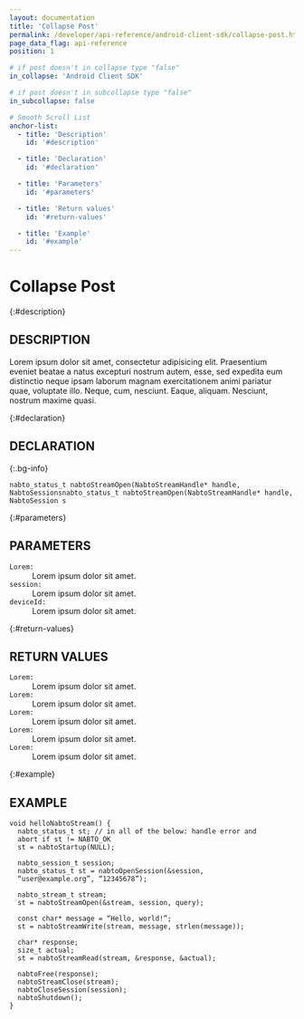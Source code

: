 ```yaml
---
layout: documentation
title: 'Collapse Post'
permalink: /developer/api-reference/android-client-sdk/collapse-post.html
page_data_flag: api-reference
position: 1

# if post doesn't in collapse type "false"
in_collapse: 'Android Client SDK'

# if post doesn't in subcollapse type "false"
in_subcollapse: false

# Smooth Scroll List
anchor-list:
  - title: 'Description'
    id: '#description'

  - title: 'Declaration'
    id: '#declaration'

  - title: 'Parameters'
    id: '#parameters'

  - title: 'Return values'
    id: '#return-values'

  - title: 'Example'
    id: '#example'
---
```



# Collapse Post

{:#description}
## DESCRIPTION

Lorem ipsum dolor sit amet, consectetur adipisicing elit. Praesentium eveniet beatae a natus excepturi nostrum autem, esse, sed expedita eum distinctio neque ipsam laborum magnam exercitationem animi pariatur quae, voluptate illo. Neque, cum, nesciunt. Eaque, aliquam. Nesciunt, nostrum maxime quasi. 

{:#declaration}
## DECLARATION

{:.bg-info}
```
nabto_status_t nabtoStreamOpen(NabtoStreamHandle* handle, NabtoSessionsnabto_status_t nabtoStreamOpen(NabtoStreamHandle* handle, NabtoSession s
```

{:#parameters}
## PARAMETERS

<dl>
  <div>
    <dt><code>Lorem:</code></dt>
    <dd>Lorem ipsum dolor sit amet.</dd>
  </div>
  <div>
    <dt><code>session:</code></dt>
    <dd>Lorem ipsum dolor sit amet.</dd>
  </div>
  <div>
    <dt><code>deviceId:</code></dt>
    <dd>Lorem ipsum dolor sit amet.</dd>
  </div>
</dl>

{:#return-values}
## RETURN VALUES

<dl>
  <div>
    <dt><code class="bg-info">Lorem:</code></dt>
    <dd>Lorem ipsum dolor sit amet.</dd>
  </div>
  <div>
    <dt><code class="bg-info">Lorem:</code></dt>
    <dd>Lorem ipsum dolor sit amet.</dd>
  </div>
  <div>
    <dt><code class="bg-info">Lorem:</code></dt>
    <dd>Lorem ipsum dolor sit amet.</dd>
  </div>
  <div>
    <dt><code class="bg-info">Lorem:</code></dt>
    <dd>Lorem ipsum dolor sit amet.</dd>
  </div>
  <div>
    <dt><code class="bg-info">Lorem:</code></dt>
    <dd>Lorem ipsum dolor sit amet.</dd>
  </div>
</dl>

{:#example}
## EXAMPLE

```
void helloNabtoStream() {
  nabto_status_t st; // in all of the below: handle error and
  abort if st != NABTO_OK 
  st = nabtoStartup(NULL);

  nabto_session_t session;
  nabto_status_t st = nabtoOpenSession(&session, 
  “user@example.org”, “12345678”);

  nabto_stream_t stream;
  st = nabtoStreamOpen(&stream, session, query);

  const char* message = “Hello, world!”;
  st = nabtoStreamWrite(stream, message, strlen(message));

  char* response;
  size_t actual;
  st = nabtoStreamRead(stream, &response, &actual);

  nabtoFree(response);
  nabtoStreamClose(stream);
  nabtoCloseSession(session);
  nabtoShutdown();
}
```